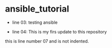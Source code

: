 # ansible_tutorial

- line 03: testing ansible

- line 04: This is my firs update to this repository

this is line number 07 and is not indented.


